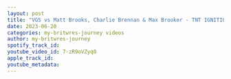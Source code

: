 ```yaml
---
layout: post
title: "VGS vs Matt Brooks, Charlie Brennan & Max Brooker - TNT IGNITION x Wrestle Island (Highlights)"
date: 2023-06-20
categories: my-britwres-journey videos
author: my-britwres-journey
spotify_track_id: 
youtube_video_id: 7-zR9oVZyq0
apple_track_id: 
youtube_metadata: 
---
```

